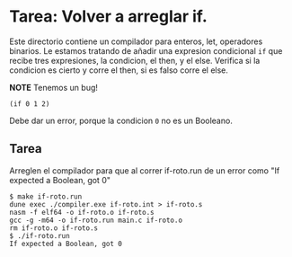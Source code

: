 # Tarea: Volver a arreglar if.

Este directorio contiene un compilador para enteros, let, operadores
binarios. Le estamos tratando de añadir una expresion condicional `if`
que recibe tres expresiones, la condicion, el then, y el else.
Verifica si la condicion es cierto y corre el then, si es falso corre
el else.

**NOTE** Tenemos un bug!

```
(if 0 1 2)
```
Debe dar un error, porque la condicion `0` no es un Booleano.

## Tarea

Arreglen el compilador para que al correr if-roto.run de un error como
"If expected a Boolean, got 0"

```
$ make if-roto.run
dune exec ./compiler.exe if-roto.int > if-roto.s
nasm -f elf64 -o if-roto.o if-roto.s
gcc -g -m64 -o if-roto.run main.c if-roto.o
rm if-roto.o if-roto.s
$ ./if-roto.run
If expected a Boolean, got 0
```
